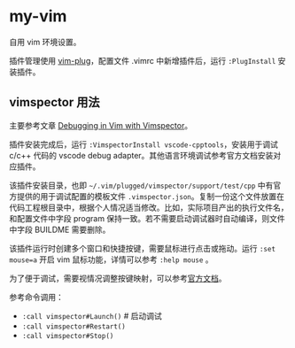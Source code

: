 # my-vim
自用 vim 环境设置。

插件管理使用 [vim-plug](https://github.com/junegunn/vim-plug)，配置文件 .vimrc 中新增插件后，运行 `:PlugInstall` 安装插件。

## vimspector 用法

主要参考文章 [Debugging in Vim with Vimspector](https://dev.to/iggredible/debugging-in-vim-with-vimspector-4n0m)。

插件安装完成后，运行 `:VimspectorInstall vscode-cpptools`，安装用于调试 c/c++ 代码的 vscode debug adapter。其他语言环境调试参考官方文档安装对应插件。

该插件安装目录，也即 `~/.vim/plugged/vimspector/support/test/cpp` 中有官方提供的用于调试配置的模板文件 `.vimspector.json`。复制一份这个文件放置在代码工程根目录中，根据个人情况适当修改。比如，实际项目产出的执行文件名，和配置文件中字段 program 保持一致。若不需要启动调试器时自动编译，则文件中字段 BUILDME 需要删除。

该插件运行时创建多个窗口和快捷按键，需要鼠标进行点击或拖动。运行 `:set mouse=a` 开启 vim 鼠标功能，详情可以参考 `:help mouse` 。

为了便于调试，需要视情况调整按键映射，可以参考[官方文档](https://github.com/puremourning/vimspector#mappings)。

参考命令调用：
- `:call vimspector#Launch()` # 启动调试
- `:call vimspector#Restart()`
- `:call vimspector#Stop()`
